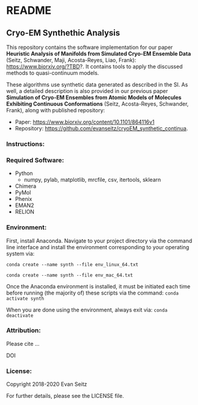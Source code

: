 # README
## Cryo-EM Synthethic Analysis

This repository contains the software implementation for our paper **Heuristic Analysis of Manifolds from Simulated Cryo-EM Ensemble Data** (Seitz, Schwander, Maji, Acosta-Reyes, Liao, Frank): https://www.biorxiv.org/?TBD?. It contains tools to apply the discussed methods to quasi-continuum models.

These algorithms use synthetic data generated as described in the SI. As well, a detailed description is also provided in our previous paper **Simulation of Cryo-EM Ensembles from Atomic Models of Molecules Exhibiting Continuous Conformations** (Seitz, Acosta-Reyes, Schwander, Frank), along with published repository:
- Paper: https://www.biorxiv.org/content/10.1101/864116v1
- Repository: https://github.com/evanseitz/cryoEM_synthetic_continua.

### Instructions:

### Required Software:
- Python
  - numpy, pylab, matplotlib, mrcfile, csv, itertools, sklearn
- Chimera
- PyMol
- Phenix
- EMAN2
- RELION

### Environment:
First, install Anaconda. Navigate to your project directory via the command line interface and install the environment corresponding to your operating system via:

`conda create --name synth --file env_linux_64.txt`

`conda create --name synth --file env_mac_64.txt`

Once the Anaconda environment is installed, it must be initiated each time before running (the majority of) these scripts via the command: `conda activate synth`

When you are done using the environment, always exit via: `conda deactivate`

### Attribution:
Please cite ...

DOI


### License:
Copyright 2018-2020 Evan Seitz

For further details, please see the LICENSE file.
